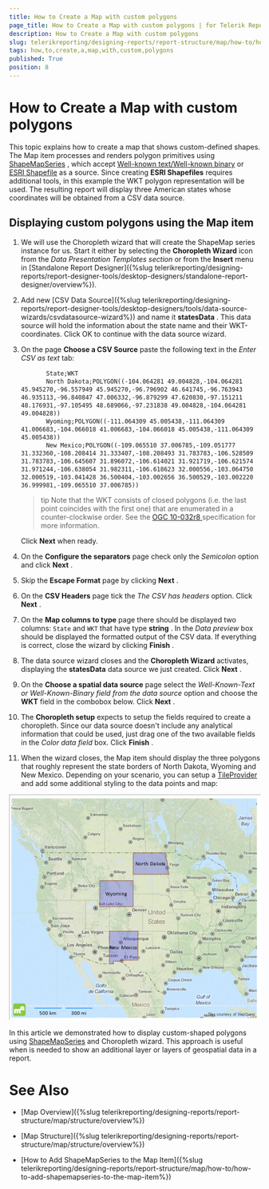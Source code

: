 ```yaml
---
title: How to Create a Map with custom polygons
page_title: How to Create a Map with custom polygons | for Telerik Reporting Documentation
description: How to Create a Map with custom polygons
slug: telerikreporting/designing-reports/report-structure/map/how-to/how-to-create-a-map-with-custom-polygons
tags: how,to,create,a,map,with,custom,polygons
published: True
position: 8
---
```


# How to Create a Map with custom polygons



This topic explains how to create a map that shows custom-defined shapes. The Map item processes and renders polygon primitives         using  [ShapeMapSeries](/reporting/api/Telerik.Reporting.ShapeMapSeries) ,         which accept          [Well-known text/Well-known binary](http://en.wikipedia.org/wiki/Well-known_text)          or          [ESRI Shapefile](http://en.wikipedia.org/wiki/Shapefile)          as a source. Since creating __ESRI Shapefiles__  requires additional tools, in this example the WKT polygon representation         will be used. The resulting report will display three American states whose coordinates will be obtained from a CSV data source.       

## Displaying custom polygons using the Map item

1. We will use the Choropleth wizard that will create the ShapeMap series instance for us. Start it either by selecting the               __Choropleth Wizard__  icon from the *Data Presentation Templates section*  or from the __Insert__                menu in [Standalone Report Designer]({%slug telerikreporting/designing-reports/report-designer-tools/desktop-designers/standalone-report-designer/overview%}).             

1. Add new               [CSV Data Source]({%slug telerikreporting/designing-reports/report-designer-tools/desktop-designers/tools/data-source-wizards/csvdatasource-wizard%})               and name it __statesData__ . This data source will hold the information about the state name and their WKT-coordinates.               Click OK to continue with the data source wizard.             

1. On the page __Choose a CSV Source__  paste the following text in the *Enter CSV as text*  tab:             

    
              State;WKT
              North Dakota;POLYGON((-104.064281 49.004828,-104.064281 45.945270,-96.557949 45.945270,-96.796902 46.641745,-96.763943 46.935113,-96.840847 47.006332,-96.879299 47.620830,-97.151211 48.176931,-97.105495 48.689066,-97.231838 49.004828,-104.064281 49.004828))
              Wyoming;POLYGON((-111.064309 45.005438,-111.064309 41.006683,-104.066018 41.006683,-104.066018 45.005438,-111.064309 45.005438))
              New Mexico;POLYGON((-109.065510 37.006785,-109.051777 31.332360,-108.208414 31.333407,-108.208493 31.783783,-106.528509 31.783783,-106.645607 31.896072,-106.614021 31.921719,-106.621574 31.971244,-106.638054 31.982311,-106.618623 32.000556,-103.064750 32.000519,-103.041428 36.500404,-103.002656 36.500529,-103.002220 36.999981,-109.065510 37.006785))
            

    >tip Note that the WKT consists of closed polygons (i.e. the last point coincides with the first one) that are enumerated in a counter-clockwise order.                 See the                  [OGC 10-032r8 ](https://portal.opengeospatial.org/files/?artifact_id=56866)                  specification for more information.               

    Click __Next__  when ready.             

1. On the __Configure the separators__  page check only the *Semicolon*  option and click __Next__ .             

1. Skip the __Escape Format__  page by clicking __Next__ .             

1. On the __CSV Headers__  page tick the *The CSV has headers*  option. Click __Next__ .             

1. On the __Map columns to type__  page there should be displayed two columns: `State` and `WKT` that have type __string__ .               In the *Data preview*  box should be displayed the formatted output of the CSV data. If everything is correct, close the wizard by clicking __Finish__ .             

1. The data source wizard closes and the __Choropleth Wizard__  activates, displaying the __statesData__  data source we just created. Click __Next__ .             

1. On the __Choose a spatial data source__  page select the               *Well-Known-Text or Well-Known-Binary field from the data source*  option and choose the               __WKT__  field in the combobox below. Click __Next__ .             

1. The __Choropleth setup__  expects to setup the fields required to create a choropleth.               Since our data source doesn't include any analytical information that could be used, just drag one of the two available fields in the               *Color data field* box. Click __Finish__ .             

1. When the wizard closes, the Map item should display the three polygons that roughly represent the state borders of North Dakota, Wyoming and New Mexico.               Depending on your scenario, you can setup a                [TileProvider](/reporting/api/Telerik.Reporting.TileProvider)  and add some additional styling to the data points and map:               

  ![Map CustomWKT](images/Map/MapCustomWKT.png)

In this article we demonstrated how to display custom-shaped polygons using              [ShapeMapSeries](/reporting/api/Telerik.Reporting.ShapeMapSeries)  and Choropleth wizard. This approach is useful when is needed to             show an additional layer or layers of geospatial data in a report.           

# See Also

 * [Map Overview]({%slug telerikreporting/designing-reports/report-structure/map/structure/overview%})

 * [Map Structure]({%slug telerikreporting/designing-reports/report-structure/map/structure/overview%})

 * [How to Add ShapeMapSeries to the Map Item]({%slug telerikreporting/designing-reports/report-structure/map/how-to/how-to-add-shapemapseries-to-the-map-item%})
